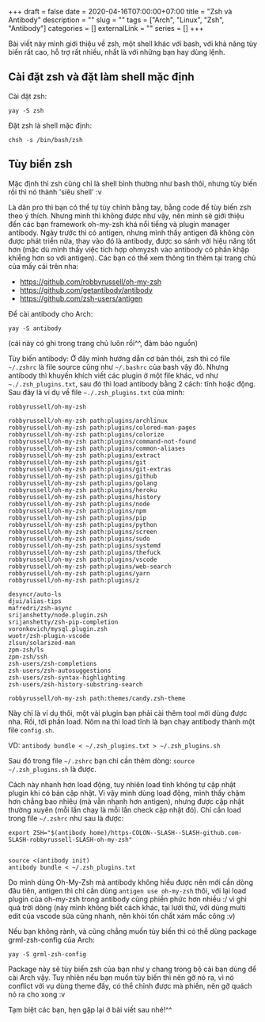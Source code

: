 +++ 
draft = false
date = 2020-04-16T07:00:00+07:00
title = "Zsh và Antibody"
description = ""
slug = "" 
tags = ["Arch", "Linux", "Zsh", "Antibody"]
categories = []
externalLink = ""
series = []
+++

Bài viết này mình giới thiệu về zsh, một shell khác với bash, với khả năng tùy biến rất cao, hỗ trợ rất nhiều, nhất là với những bạn hay dùng lệnh.

## Cài đặt zsh và đặt làm shell mặc định

Cài đặt zsh:

```shell
yay -S zsh
```

Đặt zsh là shell mặc định:

```shell
chsh -s /bin/bash/zsh
```

## Tùy biến zsh

Mặc định thì zsh cũng chỉ là shell bình thường như bash thôi, nhưng tùy biến rồi thì nó thành 'siêu shell' :v

Là dân pro thì bạn có thể tự tùy chỉnh bằng tay, bằng code để tùy biến zsh theo ý thích. Nhưng mình thì không được như vậy, nên mình sẽ giới thiệu đến các bạn framework oh-my-zsh khá nổi tiếng và plugin manager antibody. Ngày trước thì có antigen, nhưng mình thấy antigen đã không còn được phát triển nữa, thay vào đó là antibody, được so sánh với hiệu năng tốt hơn (mặc dù mình thấy việc tích hợp ohmyzsh vào antibody có phần khập khiễng hơn so với antigen). Các bạn có thể xem thông tin thêm tại trang chủ của mấy cái trên nha:

- <https://github.com/robbyrussell/oh-my-zsh>
- <https://github.com/getantibody/antibody>
- <https://github.com/zsh-users/antigen>

Để cài antibody cho Arch:

```shell
yay -S antibody
```

(cái này có ghi trong trang chủ luôn rồi^^, đảm bảo nguồn)

Tùy biến antibody: Ở đây mình hướng dẫn cơ bản thôi, zsh thì có file `~/.zshrc` là file source cũng như `~/.bashrc` của bash vậy đó. Nhưng antibody thì khuyến khích viết các plugin ở một file khác, vd như `~./.zsh_plugins.txt`, sau đó thì load antibody bằng 2 cách: tĩnh hoặc động.
Sau đây là ví dụ về file `~./.zsh_plugins.txt` của mình:

```shell
robbyrussell/oh-my-zsh

robbyrussell/oh-my-zsh path:plugins/archlinux
robbyrussell/oh-my-zsh path:plugins/colored-man-pages
robbyrussell/oh-my-zsh path:plugins/colorize
robbyrussell/oh-my-zsh path:plugins/command-not-found
robbyrussell/oh-my-zsh path:plugins/common-aliases
robbyrussell/oh-my-zsh path:plugins/extract
robbyrussell/oh-my-zsh path:plugins/git
robbyrussell/oh-my-zsh path:plugins/git-extras
robbyrussell/oh-my-zsh path:plugins/github
robbyrussell/oh-my-zsh path:plugins/golang
robbyrussell/oh-my-zsh path:plugins/heroku
robbyrussell/oh-my-zsh path:plugins/history
robbyrussell/oh-my-zsh path:plugins/node
robbyrussell/oh-my-zsh path:plugins/npm
robbyrussell/oh-my-zsh path:plugins/pip
robbyrussell/oh-my-zsh path:plugins/python
robbyrussell/oh-my-zsh path:plugins/screen
robbyrussell/oh-my-zsh path:plugins/sudo
robbyrussell/oh-my-zsh path:plugins/systemd
robbyrussell/oh-my-zsh path:plugins/thefuck
robbyrussell/oh-my-zsh path:plugins/vscode
robbyrussell/oh-my-zsh path:plugins/web-search
robbyrussell/oh-my-zsh path:plugins/yarn
robbyrussell/oh-my-zsh path:plugins/z

desyncr/auto-ls
djui/alias-tips
mafredri/zsh-async
srijanshetty/node.plugin.zsh
srijanshetty/zsh-pip-completion
voronkovich/mysql.plugin.zsh
wuotr/zsh-plugin-vscode
zlsun/solarized-man
zpm-zsh/ls
zpm-zsh/ssh
zsh-users/zsh-completions
zsh-users/zsh-autosuggestions
zsh-users/zsh-syntax-highlighting
zsh-users/zsh-history-substring-search

robbyrussell/oh-my-zsh path:themes/candy.zsh-theme
```

Này chỉ là ví dụ thôi, một vài plugin bạn phải cài thêm tool mới dùng được nha. Rồi, tới phần load. Nôm na thì load tĩnh là bạn chạy antibody thành một file `config.sh`.

VD: `antibody bundle < ~/.zsh_plugins.txt > ~/.zsh_plugins.sh`

Sau đó trong file `~/.zshrc` bạn chỉ cần thêm dòng: `source ~/.zsh_plugins.sh` là được.

Cách này nhanh hơn load động, tuy nhiên load tĩnh không tự cập nhật plugin khi có bản cập nhật. Vì vậy mình dùng load động, mình thấy chậm hơn chẳng bao nhiêu (mà vẫn nhanh hơn antigen), nhưng được cập nhật thường xuyên (mỗi lần chạy là mỗi lần check cập nhật đó). Chỉ cần load trong file `~/.zshrc` như sau là được:

```shell
export ZSH="$(antibody home)/https-COLON--SLASH--SLASH-github.com-SLASH-robbyrussell-SLASH-oh-my-zsh"


source <(antibody init)
antibody bundle < ~/.zsh_plugins.txt
```

Do mình dùng Oh-My-Zsh mà antibody không hiểu được nên mới cần dòng đâu tiên, antigen thì chỉ cần dùng `antigen use oh-my-zsh` thôi, với lại load plugin của oh-my-zsh trong antibody cũng phiền phức hơn nhiều :/ vì ghi quá trời dòng (này mình không biết cách khác, tại lười thử, với dùng multi edit của vscode sửa cũng nhanh, nên khỏi tốn chất xám mắc công :v)

Nếu bạn không rành, và cũng chẳng muốn tùy biến thì có thể dùng package grml-zsh-config của Arch:

```shell
yay -S grml-zsh-config
```

Package này sẽ tùy biến zsh của bạn như y chang trong bộ cài bạn dùng để cài Arch vậy.
Tuy nhiên nếu bạn muốn tùy biến thì nên gỡ nó ra, vì nó conflict với vụ dùng theme đấy, có thể chỉnh được mà phiền, nên gỡ quách nó ra cho xong :v

Tạm biệt các bạn, hẹn gặp lại ở bài viết sau nhé!^^
